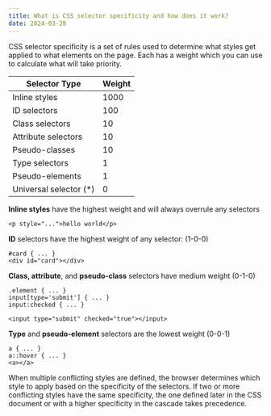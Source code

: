 ```yaml
---
title: What is CSS selector specificity and how does it work?
date: 2024-03-28
---
```


CSS selector specificity is a set of rules used to determine what styles get applied to what elements on the page. Each has a weight which you can use to calculate what will take priority.

| Selector Type             | Weight |
|---------------------------|--------|
| Inline styles             | 1000   |
| ID selectors              | 100    |
| Class selectors           | 10     |
| Attribute selectors       | 10     |
| Pseudo-classes            | 10     |
| Type selectors            | 1      |
| Pseudo-elements           | 1      |
| Universal selector (*)    | 0      |



**Inline styles** have the highest weight and will always overrule any selectors

```
<p style="...">hello world</p>
```

**ID** selectors have the highest weight of any selector: (1-0-0)

```
#card { ... }
<div id="card"></div>
```

**Class, attribute**, and **pseudo-class** selectors have medium weight (0-1-0)

```
.element { ... }
input[type='submit'] { ... }
input:checked { ... }

<input type="submit" checked="true"></input>
```

**Type** and **pseudo-element** selectors are the lowest weight (0-0-1)

```
a { ... }
a::hover { ... }
<a></a>
```

When multiple conflicting styles are defined, the browser determines which style to apply based on the specificity of the selectors. If two or more conflicting styles have the same specificity, the one defined later in the CSS document or with a higher specificity in the cascade takes precedence.